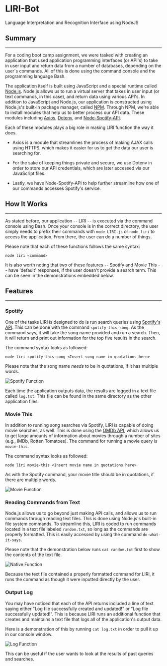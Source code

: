 # LIRI-Bot
Language Interpretation and Recognition Interface using NodeJS

## Summary
-----

For a coding boot camp assignment, we were tasked with creating an application that used application programming interfaces (or API's) to take in user input and return data from a number of databases, depending on the user`s commands. All of this is done using the command console and the programming language Bash.

The application itself is built using JavaScript and a special runtime called [Node.js](https://nodejs.org/en/). Node.js allows us to run a virtual server that takes in user input (or text commands, in this case), and return data using various API's. In addition to JavaScript and Node.js, our application is constructed using Node.js's built-in package manager, called [NPM](https://www.npmjs.com/). Through NPM, we're able to install modules that help us to better process our API data. These modules including [Axios](https://www.npmjs.com/package/axios), [Dotenv](https://www.npmjs.com/package/dotenv), and [Node-Spotify-API](https://www.npmjs.com/package/node-spotify-api).

Each of these modules plays a big role in making LIRI function the way it does.

* Axios is a module that streamlines the process of making AJAX calls using HTTPS, which makes it easier for us to get the data our user is searching for.

* For the sake of keeping things private and secure, we use Dotenv in order to store our API credentials, which are later accessed via our JavaScript files.

* Lastly, we have Node-Spotify-API to help further streamline how one of our commands accesses Spotify's service.

## How It Works
-----

As stated before, our application -- LIRI -- is executed via the command console using Bash. Once your console is in the correct directory, the user simply needs to prefix their commands with `node LIRI.js` or `node liri` to access the application. From there, the user can do a number of things.

Please note that each of these functions follows the same syntax:

```
node liri <command>
```

It is also worth noting that two of these features -- Spotify and Movie This -- have 'default' responses, if the user doesn't provide a search term. This can be seen in the demonstrations embedded below.

## Features
-----

### **Spotify**

One of the tasks LIRI is designed to do is run search queries using [Spotify's API](https://developer.spotify.com/documentation/web-api/). This can be done with the command `spotify-this-song`. As the command says, it will take the song name provided and run a search. Then, it will return and print out information for the top five results in the search.

The command syntax looks as followed:

```
node liri spotify-this-song <Insert song name in quotations here>
```

Please note that the song name *needs* to be in quotations, if it has multiple words.

![Spotify Function](https://bking1989.github.io/LIRI-Node-App/images/spotifyFunction.gif)

 Each time the application outputs data, the results are logged in a text file called `log.txt`. This file can be found in the same directory as the other application files.

### **Movie This**

In addition to running song searches via Spotify, LIRI is capable of doing movie searches, as well. This is done using the [OMDb API](https://www.omdbapi.com/), which allows us to get large amounts of information about movies through a number of sites (e.g., IMDb, Rotten Tomatoes). The command for running a movie query is `movie-this`.

The command syntax looks as followed:

```
node liri movie-this <Insert movie name in quotations here>
```

As with the Spotify command, your movie title should be in quotations, if there are multiple words.

![Movie Function](https://bking1989.github.io/LIRI-Node-App/images/movieFunction.gif)

### **Reading Commands from Text**

Node.js allows us to go beyond just making API calls, and allows us to run commands through reading text files. This is done using Node.js's built-in file system commands. To streamline this, LIRI is coded to run commands located in a text file labeled `random.txt`, so long as the commands are properly formatted. This is easily accessed by using the command `do-what-it-says`.

Please note that the demonstration below runs `cat random.txt` first to show the contents of the text file.

![Native Function](https://bking1989.github.io/LIRI-Node-App/images/nativeFunction.gif)

Because the text file contained a properly formatted command for LIRI, it runs the command as though it were inputted directly by the user.

### **Output Log**

You may have noticed that each of the API returns included a line of text saying either "Log file successfully created and updated!" or "Log file successfully updated!". This is because LIRI runs an additional function that creates and maintains a text file that logs all of the application's output data.

Here is a demonstration of this by running `cat log.txt` in order to pull it up in our console window.

![Log Function](https://bking1989.github.io/LIRI-Node-App/images/logFunction.gif)

This can be useful if the user wants to look at the results of past queries and searches.